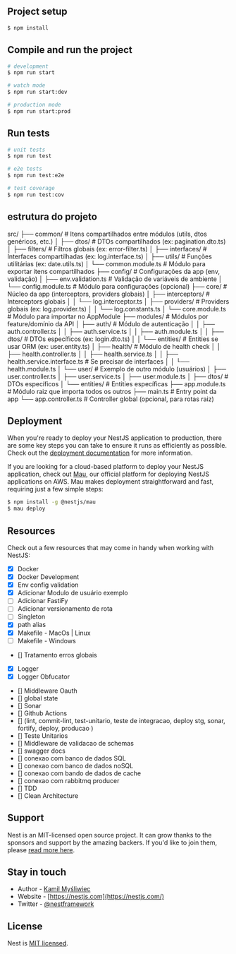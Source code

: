 ## Project setup

```bash
$ npm install
```

## Compile and run the project

```bash
# development
$ npm run start

# watch mode
$ npm run start:dev

# production mode
$ npm run start:prod
```

## Run tests

```bash
# unit tests
$ npm run test

# e2e tests
$ npm run test:e2e

# test coverage
$ npm run test:cov
```

## estrutura do projeto

src/
├── common/ # Itens compartilhados entre módulos (utils, dtos genéricos, etc.)
│ ├── dtos/ # DTOs compartilhados (ex: pagination.dto.ts)
│ ├── filters/ # Filtros globais (ex: error-filter.ts)
│ ├── interfaces/ # Interfaces compartilhadas (ex: log.interface.ts)
│ ├── utils/ # Funções utilitárias (ex: date.utils.ts)
│ └── common.module.ts # Módulo para exportar itens compartilhados
├── config/ # Configurações da app (env, validação)
│ ├── env.validation.ts # Validação de variáveis de ambiente
│ └── config.module.ts # Módulo para configurações (opcional)
├── core/ # Núcleo da app (interceptors, providers globais)
│ ├── interceptors/ # Interceptors globais
│ │ └── log.interceptor.ts
│ ├── providers/ # Providers globais (ex: log.provider.ts)
│ │ └── log.constants.ts
│ └── core.module.ts # Módulo para importar no AppModule
├── modules/ # Módulos por feature/domínio da API
│ ├── auth/ # Módulo de autenticação
│ │ ├── auth.controller.ts
│ │ ├── auth.service.ts
│ │ ├── auth.module.ts
│ │ ├── dtos/ # DTOs específicos (ex: login.dto.ts)
│ │ └── entities/ # Entities se usar ORM (ex: user.entity.ts)
│ ├── health/ # Módulo de health check
│ │ ├── health.controller.ts
│ │ ├── health.service.ts
│ │ ├── health.service.interface.ts # Se precisar de interfaces
│ │ └── health.module.ts
│ └── user/ # Exemplo de outro módulo (usuários)
│ ├── user.controller.ts
│ ├── user.service.ts
│ ├── user.module.ts
│ ├── dtos/ # DTOs específicos
│ └── entities/ # Entities específicas
├── app.module.ts # Módulo raiz que importa todos os outros
├── main.ts # Entry point da app
└── app.controller.ts # Controller global (opcional, para rotas raiz)

## Deployment

When you're ready to deploy your NestJS application to production, there are some key steps you can take to ensure it runs as efficiently as possible. Check out the [deployment documentation](https://docs.nestjs.com/deployment) for more information.

If you are looking for a cloud-based platform to deploy your NestJS application, check out [Mau](https://mau.nestjs.com), our official platform for deploying NestJS applications on AWS. Mau makes deployment straightforward and fast, requiring just a few simple steps:

```bash
$ npm install -g @nestjs/mau
$ mau deploy
```

## Resources

Check out a few resources that may come in handy when working with NestJS:

- [x] Docker
- [x] Docker Development
- [x] Env config validation
- [x] Adicionar Modulo de usuário exemplo
- [ ] Adicionar FastiFy
- [ ] Adicionar versionamento de rota
- [ ] Singleton
- [x] path alias
- [x] Makefile - MacOs | Linux
- [ ] Makefile - Windows
- [] Tratamento erros globais
- [x] Logger
- [x] Logger Obfucator
- [] Middleware Oauth
- [] global state
- [] Sonar
- [] Github Actions
- [] (lint, commit-lint, test-unitario, teste de integracao, deploy stg, sonar, fortify, deploy, producao )
- [] Teste Unitarios
- [] Middleware de validacao de schemas
- [] swagger docs
- [] conexao com banco de dados SQL
- [] conexao com banco de dados noSQL
- [] conexao com bando de dados de cache
- [] conexao com rabbitmq producer
- [] TDD
- [] Clean Architecture

## Support

Nest is an MIT-licensed open source project. It can grow thanks to the sponsors and support by the amazing backers. If you'd like to join them, please [read more here](https://docs.nestjs.com/support).

## Stay in touch

- Author - [Kamil Myśliwiec](https://twitter.com/kammysliwiec)
- Website - [https://nestjs.com](https://nestjs.com/)
- Twitter - [@nestframework](https://twitter.com/nestframework)

## License

Nest is [MIT licensed](https://github.com/nestjs/nest/blob/master/LICENSE).
